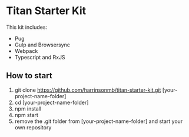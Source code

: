 # Titan Starter Kit
This kit includes:
* Pug
* Gulp and Browsersync
* Webpack
* Typescript and RxJS

## How to start
1. git clone https://github.com/harrinsonmb/titan-starter-kit.git [your-project-name-folder]
2. cd [your-project-name-folder]
3. npm install
4. npm start
5. remove the .git folder from [your-project-name-folder] and start your own repository
